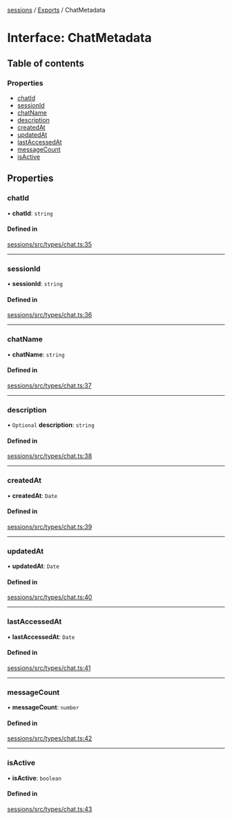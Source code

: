 <!-- 
 ⚠️  AUTO-GENERATED FILE - DO NOT EDIT MANUALLY
 This file is automatically generated by scripts/docs-generator.js
 To make changes, edit the source TypeScript files or update the generator script
-->

[sessions](../../) / [Exports](../modules) / ChatMetadata

# Interface: ChatMetadata

## Table of contents

### Properties

- [chatId](ChatMetadata#chatid)
- [sessionId](ChatMetadata#sessionid)
- [chatName](ChatMetadata#chatname)
- [description](ChatMetadata#description)
- [createdAt](ChatMetadata#createdat)
- [updatedAt](ChatMetadata#updatedat)
- [lastAccessedAt](ChatMetadata#lastaccessedat)
- [messageCount](ChatMetadata#messagecount)
- [isActive](ChatMetadata#isactive)

## Properties

### chatId

• **chatId**: `string`

#### Defined in

[sessions/src/types/chat.ts:35](https://github.com/woojubb/robota/blob/bdf92966fb2bc9eb8d5a633591fffc1261e7f0f5/packages/sessions/src/types/chat.ts#L35)

___

### sessionId

• **sessionId**: `string`

#### Defined in

[sessions/src/types/chat.ts:36](https://github.com/woojubb/robota/blob/bdf92966fb2bc9eb8d5a633591fffc1261e7f0f5/packages/sessions/src/types/chat.ts#L36)

___

### chatName

• **chatName**: `string`

#### Defined in

[sessions/src/types/chat.ts:37](https://github.com/woojubb/robota/blob/bdf92966fb2bc9eb8d5a633591fffc1261e7f0f5/packages/sessions/src/types/chat.ts#L37)

___

### description

• `Optional` **description**: `string`

#### Defined in

[sessions/src/types/chat.ts:38](https://github.com/woojubb/robota/blob/bdf92966fb2bc9eb8d5a633591fffc1261e7f0f5/packages/sessions/src/types/chat.ts#L38)

___

### createdAt

• **createdAt**: `Date`

#### Defined in

[sessions/src/types/chat.ts:39](https://github.com/woojubb/robota/blob/bdf92966fb2bc9eb8d5a633591fffc1261e7f0f5/packages/sessions/src/types/chat.ts#L39)

___

### updatedAt

• **updatedAt**: `Date`

#### Defined in

[sessions/src/types/chat.ts:40](https://github.com/woojubb/robota/blob/bdf92966fb2bc9eb8d5a633591fffc1261e7f0f5/packages/sessions/src/types/chat.ts#L40)

___

### lastAccessedAt

• **lastAccessedAt**: `Date`

#### Defined in

[sessions/src/types/chat.ts:41](https://github.com/woojubb/robota/blob/bdf92966fb2bc9eb8d5a633591fffc1261e7f0f5/packages/sessions/src/types/chat.ts#L41)

___

### messageCount

• **messageCount**: `number`

#### Defined in

[sessions/src/types/chat.ts:42](https://github.com/woojubb/robota/blob/bdf92966fb2bc9eb8d5a633591fffc1261e7f0f5/packages/sessions/src/types/chat.ts#L42)

___

### isActive

• **isActive**: `boolean`

#### Defined in

[sessions/src/types/chat.ts:43](https://github.com/woojubb/robota/blob/bdf92966fb2bc9eb8d5a633591fffc1261e7f0f5/packages/sessions/src/types/chat.ts#L43)
